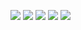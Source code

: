 
[![](./0-profile-details.svg)](https://github.com/Atharva321/github-profile-summary-cards)
[![](./1-repos-per-language.svg)](https://github.com/Atharva321/github-profile-summary-cards) [![](./2-most-commit-language.svg)](https://github.com/Atharva321/github-profile-summary-cards)
[![](./3-stats.svg)](https://github.com/Atharva321/github-profile-summary-cards) [![](./4-productive-time.svg)](https://github.com/Atharva321/github-profile-summary-cards)
